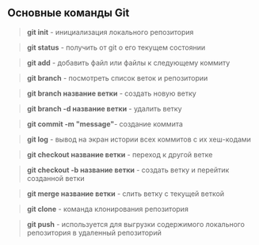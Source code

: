 ## Основные команды Git

> **git init** - инициализация локального репозитория

> **git status** - получить от git о его текущем состоянии

> **git add** - добавить файл или файлы к следующему коммиту

> **git branch** - посмотреть список веток и репозитории

> **git branch название ветки** - создать новую ветку

> **git branch -d название ветки** - удалить ветку

> **git commit -m "message"**- создание коммита

> **git log** - вывод на экран истории всех коммитов с их хеш-кодами

> **git checkout название ветки** - переход к другой ветке

> **git checkout -b название ветки** - создать ветку и перейтик созданной ветки

> **git merge название ветки** - слить ветку с текущей веткой

> **git clone** - команда клонирования репозитория

> **git push** - используется для выгрузки содержимого локального репозитория в удаленный репозиторий
